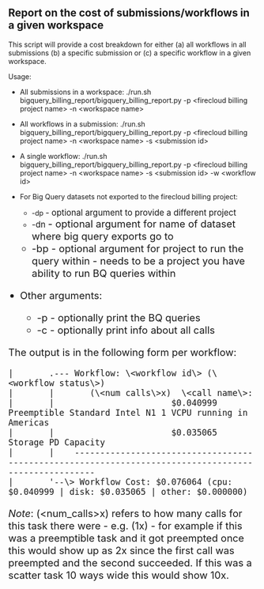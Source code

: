 ## Report on the cost of submissions/workflows in a given workspace
This script will provide a cost breakdown for either (a) all workflows in all submissions (b) a specific submission or (c) a specific workflow in a given workspace.

Usage:

* All submissions in a workspace: ./run.sh bigquery_billing_report/bigquery_billing_report.py -p \<firecloud billing project name\> -n \<workspace name\>
* All workflows in a submission:  ./run.sh bigquery_billing_report/bigquery_billing_report.py -p \<firecloud billing project name\> -n \<workspace name\> -s \<submission id\>
* A single workflow:            ./run.sh bigquery_billing_report/bigquery_billing_report.py -p \<firecloud billing project name\> -n \<workspace name\> -s \<submission id\> -w \<workflow id\>


* For Big Query datasets not exported to the firecloud billing project:
  * -dp <big query dataset project> - optional argument to provide a different project
  * -dn <big query dataset name>    - optional argument for name of dataset where big query exports go to
  * -bp <project to run big query query within> - optional argument for project to run the query within - needs to be a project you have ability to run BQ queries within
* Other arguments:
  * -p - optionally print the BQ queries
  * -c - optionally print info about all calls

The output is in the following form per workflow:
```
|       .--- Workflow: \<workflow id\> (\<workflow status\>)
|       |       (\<num calls\>x)  \<call name\>:
|       |                       $0.040999      Preemptible Standard Intel N1 1 VCPU running in Americas
|       |                       $0.035065      Storage PD Capacity
|       |    ----------------------------------------------------------------------------------------------------
|       '--\> Workflow Cost: $0.076064 (cpu: $0.040999 | disk: $0.035065 | other: $0.000000)
```

_Note_: (\<num_calls\>x) refers to how many calls for this task there were - e.g. (1x) - for example if this was a preemptible task and it got preempted once this would show up as 2x since
  the first call was preempted and the second succeeded.  If this was a scatter task 10 ways wide this would show 10x.

